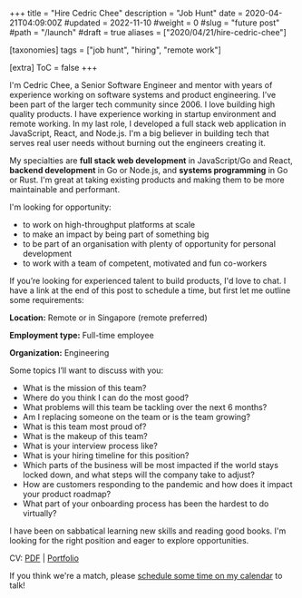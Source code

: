 +++
title = "Hire Cedric Chee"
description = "Job Hunt"
date = 2020-04-21T04:09:00Z
#updated = 2022-11-10
#weight = 0
#slug = "future post"
#path = "/launch"
#draft = true
aliases = ["2020/04/21/hire-cedric-chee"]

[taxonomies]
tags = ["job hunt", "hiring", "remote work"]

[extra]
ToC = false
+++

I'm Cedric Chee, a Senior Software Engineer and mentor with years of experience working on software systems and product engineering. I’ve been part of the larger tech community since 2006. I love building high quality products. I have experience working in startup environment and remote working. In my last role, I developed a full stack web application in JavaScript, React, and Node.js. I'm a big believer in building tech that serves real user needs without burning out the engineers creating it.

My specialties are **full stack web development** in JavaScript/Go and React, **backend development** in Go or Node.js, and **systems programming** in Go or Rust. I'm great at taking existing products and making them to be more maintainable and performant.

I'm looking for opportunity:
- to work on high-throughput platforms at scale
- to make an impact by being part of something big
- to be part of an organisation with plenty of opportunity for personal development
- to work with a team of competent, motivated and fun co-workers

If you’re looking for experienced talent to build products, I'd love to chat. I have a link at the end of this post to schedule a time, but first let me outline some requirements:

**Location:** Remote or in Singapore (remote preferred)

**Employment type:** Full-time employee

**Organization:** Engineering

Some topics I’ll want to discuss with you:

- What is the mission of this team?
- Where do you think I can do the most good?
- What problems will this team be tackling over the next 6 months?
- Am I replacing someone on the team or is the team growing?
- What is this team most proud of?
- What is the makeup of this team?
- What is your interview process like?
- What is your hiring timeline for this position?
- Which parts of the business will be most impacted if the world stays locked down, and what steps will the company take to adjust?
- How are customers responding to the pandemic and how does it impact your product roadmap?
- What part of your onboarding process has been the hardest to do virtually?

I have been on sabbatical learning new skills and reading good books. I'm looking for the right position and eager to explore opportunities.

CV: [PDF](https://www.visualcv.com/cedric-chee/) | [Portfolio](https://www.visualcv.com/cedricchee/)

If you think we're a match, please [schedule some time on my calendar](https://calendly.com/cedricchee/set-up-a-call-with-cedric-to-discuss-his-experience) to talk!
